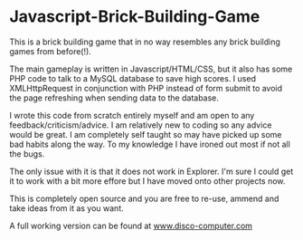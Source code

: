 # Javascript-Brick-Building-Game

This is a brick building game that in no way resembles any brick building games from before(!).

The main gameplay is written in Javascript/HTML/CSS, but it also has some PHP code to talk to a MySQL database to save high scores. I used XMLHttpRequest in conjunction with PHP instead of form submit to avoid the page refreshing when sending data to the database.

I wrote this code from scratch entirely myself and am open to any feedback/criticism/advice. I am relatively new to coding so any advice would be great. I am completely self taught so may have picked up some bad habits along the way. To my knowledge I have ironed out most if not all the bugs.

The only issue with it is that it does not work in Explorer. I'm sure I could get it to work with a bit more effore but I have moved onto other projects now.

This is completely open source and you are free to re-use, ammend and take ideas from it as you want.

A full working version can be found at www.disco-computer.com
